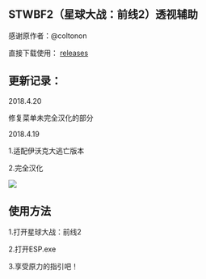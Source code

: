 ## STWBF2（星球大战：前线2）透视辅助

感谢原作者：@coltonon

直接下载使用： [releases](https://github.com/simshelper/External-ESP/releases)

## 更新记录：

2018.4.20

修复菜单未完全汉化的部分

2018.4.19 

1.适配伊沃克大逃亡版本

2.完全汉化

![](http://ww1.sinaimg.cn/large/005zNprZly1fqi49qos33j30f409jahb.jpg)

## 使用方法

1.打开星球大战：前线2

2.打开ESP.exe

3.享受原力的指引吧！
